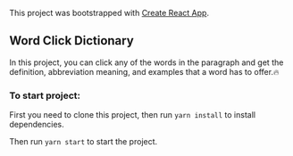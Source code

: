 This project was bootstrapped with [Create React App](https://github.com/facebook/create-react-app).

## Word Click Dictionary

In this project, you can click any of the words in the paragraph and get the definition, abbreviation meaning, and examples that a word has to offer.🔥

### To start project:

First you need to clone this project, then run `yarn install` to install dependencies.

Then run `yarn start` to start the project.
